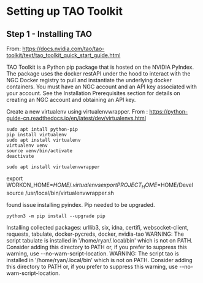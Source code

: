 # Setting up TAO Toolkit
## Step 1 - Installing TAO
From: https://docs.nvidia.com/tao/tao-toolkit/text/tao_toolkit_quick_start_guide.html

TAO Toolkit is a Python pip package that is hosted on the NVIDIA PyIndex. The package uses the docker restAPI under the hood to interact with the NGC Docker registry to pull and instantiate the underlying docker containers. You must have an NGC account and an API key associated with your account. See the Installation Prerequisites section for details on creating an NGC account and obtaining an API key.

Create a new virtualenv using virtualenvwrapper. From : https://python-guide-cn.readthedocs.io/en/latest/dev/virtualenvs.html
```
sudo apt intall python-pip
pip install virtualenv
sudo apt install virtualenv
virtualenv venv
source venv/bin/activate
deactivate
```
```
sudo apt install virtualenvwrapper
```

export WORKON_HOME=$HOME/.virtualenvs
export PROJECT_HOME=$HOME/Devel
source /usr/local/bin/virtualenvwrapper.sh


found issue installing pyindex. Pip needed to be upgraded.
```
python3 -m pip install --upgrade pip
```
Installing collected packages: urllib3, six, idna, certifi, websocket-client, requests, tabulate, docker-pycreds, docker, nvidia-tao
  WARNING: The script tabulate is installed in '/home/ryan/.local/bin' which is not on PATH.
  Consider adding this directory to PATH or, if you prefer to suppress this warning, use --no-warn-script-location.
  WARNING: The script tao is installed in '/home/ryan/.local/bin' which is not on PATH.
  Consider adding this directory to PATH or, if you prefer to suppress this warning, use --no-warn-script-location.

